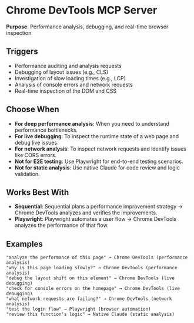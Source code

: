 # Chrome DevTools MCP Server

**Purpose**: Performance analysis, debugging, and real-time browser inspection

## Triggers

- Performance auditing and analysis requests
- Debugging of layout issues (e.g., CLS)
- Investigation of slow loading times (e.g., LCP)
- Analysis of console errors and network requests
- Real-time inspection of the DOM and CSS

## Choose When

- **For deep performance analysis**: When you need to understand performance bottlenecks.
- **For live debugging**: To inspect the runtime state of a web page and debug live issues.
- **For network analysis**: To inspect network requests and identify issues like CORS errors.
- **Not for E2E testing**: Use Playwright for end-to-end testing scenarios.
- **Not for static analysis**: Use native Claude for code review and logic validation.

## Works Best With

- **Sequential**: Sequential plans a performance improvement strategy → Chrome DevTools analyzes and verifies the improvements.
- **Playwright**: Playwright automates a user flow → Chrome DevTools analyzes the performance of that flow.

## Examples

```
"analyze the performance of this page" → Chrome DevTools (performance analysis)
"why is this page loading slowly?" → Chrome DevTools (performance analysis)
"debug the layout shift on this element" → Chrome DevTools (live debugging)
"check for console errors on the homepage" → Chrome DevTools (live debugging)
"what network requests are failing?" → Chrome DevTools (network analysis)
"test the login flow" → Playwright (browser automation)
"review this function's logic" → Native Claude (static analysis)
```
